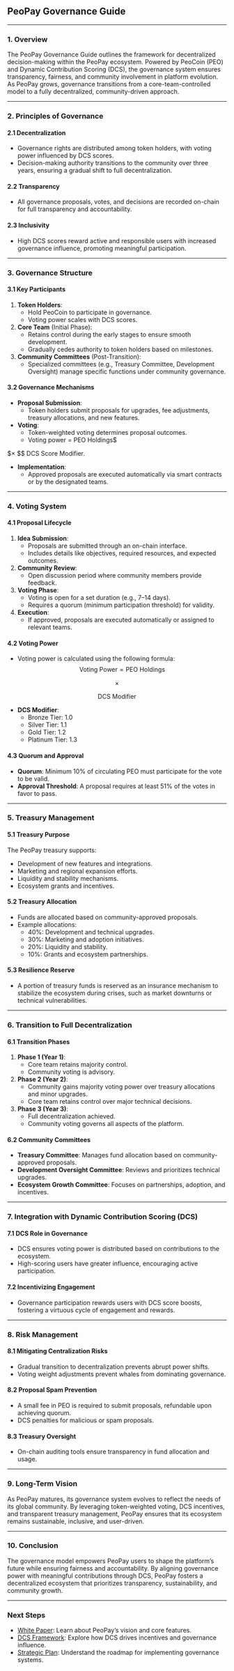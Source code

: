 ## **PeoPay Governance Guide**

---

### **1. Overview**
The PeoPay Governance Guide outlines the framework for decentralized decision-making within the PeoPay ecosystem. Powered by PeoCoin (PEO) and Dynamic Contribution Scoring (DCS), the governance system ensures transparency, fairness, and community involvement in platform evolution. As PeoPay grows, governance transitions from a core-team-controlled model to a fully decentralized, community-driven approach.

---

### **2. Principles of Governance**

#### **2.1 Decentralization**
- Governance rights are distributed among token holders, with voting power influenced by DCS scores.
- Decision-making authority transitions to the community over three years, ensuring a gradual shift to full decentralization.

#### **2.2 Transparency**
- All governance proposals, votes, and decisions are recorded on-chain for full transparency and accountability.

#### **2.3 Inclusivity**
- High DCS scores reward active and responsible users with increased governance influence, promoting meaningful participation.

---

### **3. Governance Structure**

#### **3.1 Key Participants**
1. **Token Holders**:
   - Hold PeoCoin to participate in governance.
   - Voting power scales with DCS scores.
2. **Core Team** (Initial Phase):
   - Retains control during the early stages to ensure smooth development.
   - Gradually cedes authority to token holders based on milestones.
3. **Community Committees** (Post-Transition):
   - Specialized committees (e.g., Treasury Committee, Development Oversight) manage specific functions under community governance.

#### **3.2 Governance Mechanisms**
- **Proposal Submission**:
  - Token holders submit proposals for upgrades, fee adjustments, treasury allocations, and new features.
- **Voting**:
  - Token-weighted voting determines proposal outcomes.
  - Voting power = $\text{PEO Holdings}$$

$$\times$
$$
$\text{DCS Score Modifier}$.
- **Implementation**:
  - Approved proposals are executed automatically via smart contracts or by the designated teams.

---

### **4. Voting System**

#### **4.1 Proposal Lifecycle**
1. **Idea Submission**:
   - Proposals are submitted through an on-chain interface.
   - Includes details like objectives, required resources, and expected outcomes.
2. **Community Review**:
   - Open discussion period where community members provide feedback.
3. **Voting Phase**:
   - Voting is open for a set duration (e.g., 7–14 days).
   - Requires a quorum (minimum participation threshold) for validity.
4. **Execution**:
   - If approved, proposals are executed automatically or assigned to relevant teams.

#### **4.2 Voting Power**
- Voting power is calculated using the following formula:
$$
\text{Voting Power} = \text{PEO Holdings}
$$

$$\times$$

$$
\text{DCS Modifier}
$$
  - **DCS Modifier**:
    - Bronze Tier: $1.0$
    - Silver Tier: $1.1$
    - Gold Tier: $1.2$
    - Platinum Tier: $1.3$

#### **4.3 Quorum and Approval**
- **Quorum**: Minimum 10% of circulating PEO must participate for the vote to be valid.
- **Approval Threshold**: A proposal requires at least 51% of the votes in favor to pass.

---

### **5. Treasury Management**

#### **5.1 Treasury Purpose**
The PeoPay treasury supports:
- Development of new features and integrations.
- Marketing and regional expansion efforts.
- Liquidity and stability mechanisms.
- Ecosystem grants and incentives.

#### **5.2 Treasury Allocation**
- Funds are allocated based on community-approved proposals.
- Example allocations:
  - 40%: Development and technical upgrades.
  - 30%: Marketing and adoption initiatives.
  - 20%: Liquidity and stability.
  - 10%: Grants and ecosystem partnerships.

#### **5.3 Resilience Reserve**
- A portion of treasury funds is reserved as an insurance mechanism to stabilize the ecosystem during crises, such as market downturns or technical vulnerabilities.

---

### **6. Transition to Full Decentralization**

#### **6.1 Transition Phases**
1. **Phase 1 (Year 1)**:
   - Core team retains majority control.
   - Community voting is advisory.
2. **Phase 2 (Year 2)**:
   - Community gains majority voting power over treasury allocations and minor upgrades.
   - Core team retains control over major technical decisions.
3. **Phase 3 (Year 3)**:
   - Full decentralization achieved.
   - Community voting governs all aspects of the platform.

#### **6.2 Community Committees**
- **Treasury Committee**: Manages fund allocation based on community-approved proposals.
- **Development Oversight Committee**: Reviews and prioritizes technical upgrades.
- **Ecosystem Growth Committee**: Focuses on partnerships, adoption, and incentives.

---

### **7. Integration with Dynamic Contribution Scoring (DCS)**

#### **7.1 DCS Role in Governance**
- DCS ensures voting power is distributed based on contributions to the ecosystem.
- High-scoring users have greater influence, encouraging active participation.

#### **7.2 Incentivizing Engagement**
- Governance participation rewards users with DCS score boosts, fostering a virtuous cycle of engagement and rewards.

---

### **8. Risk Management**

#### **8.1 Mitigating Centralization Risks**
- Gradual transition to decentralization prevents abrupt power shifts.
- Voting weight adjustments prevent whales from dominating governance.

#### **8.2 Proposal Spam Prevention**
- A small fee in PEO is required to submit proposals, refundable upon achieving quorum.
- DCS penalties for malicious or spam proposals.

#### **8.3 Treasury Oversight**
- On-chain auditing tools ensure transparency in fund allocation and usage.

---

### **9. Long-Term Vision**

As PeoPay matures, its governance system evolves to reflect the needs of its global community. By leveraging token-weighted voting, DCS incentives, and transparent treasury management, PeoPay ensures that its ecosystem remains sustainable, inclusive, and user-driven.

---

### **10. Conclusion**

The governance model empowers PeoPay users to shape the platform’s future while ensuring fairness and accountability. By aligning governance power with meaningful contributions through DCS, PeoPay fosters a decentralized ecosystem that prioritizes transparency, sustainability, and community growth.

---

### **Next Steps**
- [White Paper](../WhitePaper/PeoPay_White_Paper.md): Learn about PeoPay’s vision and core features.
- [DCS Framework](../DCS_Framework/DCS_Framework.md): Explore how DCS drives incentives and governance influence.
- [Strategic Plan](../Strategic_Plan/Strategic_Plan.md): Understand the roadmap for implementing governance systems.